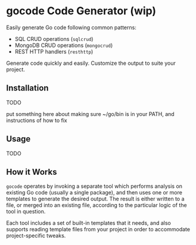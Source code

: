 # gocode Code Generator (wip)

Easily generate Go code following common patterns:

* SQL CRUD operations (`sqlcrud`)
* MongoDB CRUD operations (`mongocrud`)
* REST HTTP handlers (`resthttp`)

Generate code quickly and easily.  Customize the output to suite your project.

## Installation

TODO

put something here about making sure ~/go/bin is in your PATH, and instructions of how to fix

## Usage

TODO

## How it Works

`gocode` operates by invoking a separate tool which performs analysis on existing Go code (usually a single package), and then uses one or more templates to generate the desired output.  The result is either written to a file, or merged into an existing file, according to the particular logic of the tool in question.

Each tool includes a set of built-in templates that it needs, and also supports reading template files from your project in order to accommodate project-specific tweaks.

<!--
## Notes

* we should add Vugu UI generation!

* multiple templates - so either when you install or just in general you can select from multiple sets of templates, e.g. the sqlcrud generator can be sqlx, dbr, etc.

* maybe there's a dryrun mode where the input can be the os filesystem but the output can be something in memory, and so
  allow us to create a full preview of the various changes

* gocode is the command
* gocode mongo-crud would invoke gocode-mongo-crud or similar
* the specific tool analyzes the code (usually a package) and performs some actions based on templates
* templates can be built-in or customized per project by putting template files in .gocode (should be a command to install them)
( gocode ui - should launch a browser and give command examples for each of the various things - could it produce a preview? that'd be really cool, also examples, also auto completion
* need to standardize on a help system and ui system that gocode can use to glean info from, or use json or something
* provide plugins and templates for: sqlstore crud, mongodb crud, http handler crud
* tests for templates would be really useful as well - it's very easy to mess up a template and then not know it until you have to generate your next thing.  Verifying that the result at least compiles would be useful
* interactive prompts might be nice, but decide if this is more useful than having a UI or even just decent documentation with lots of examples

Example command lines:

gocode mongodbcrud -struct Workspace -file workspace.go -package ./mstore -create -read -list -update -delete -all

gocode mongodbcrud -install-templates

-->
